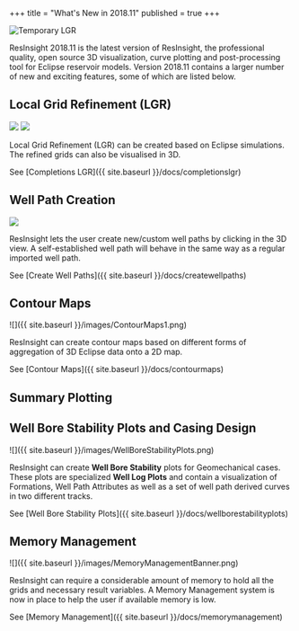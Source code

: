 +++
title = "What's New in 2018.11"
published = true
+++

![Temporary LGR](/images/TemporaryLGR.png)

ResInsight 2018.11 is the latest version of ResInsight, the professional quality, open source 3D visualization, curve plotting and post-processing tool for Eclipse reservoir models. Version 2018.11 contains a larger number of new and exciting features, some of which are listed below.

## Local Grid Refinement (LGR)
![](/images/TemporaryLGR_CompletionType.png) ![](/images/TemporaryLGR_CompletionType2.png)

Local Grid Refinement (LGR) can be created based on Eclipse simulations. The refined grids can also be visualised in 3D.

See [Completions LGR]({{ site.baseurl }}/docs/completionslgr)

## Well Path Creation
![](/images/WellPathCreation.png)

ResInsight lets the user create new/custom well paths by clicking in the 3D view. A self-established well path will behave in the same way as a regular imported well path.

See [Create Well Paths]({{ site.baseurl }}/docs/createwellpaths)

## Contour Maps
![]({{ site.baseurl }}/images/ContourMaps1.png)

ResInsight can create contour maps based on different forms of aggregation of 3D Eclipse data onto a 2D map.

See [Contour Maps]({{ site.baseurl }}/docs/contourmaps)

## Summary Plotting

## Well Bore Stability Plots and Casing Design
![]({{ site.baseurl }}/images/WellBoreStabilityPlots.png)

ResInsight can create **Well Bore Stability** plots for Geomechanical cases. These plots are specialized **Well Log Plots** and contain a visualization of Formations, Well Path Attributes as well as a set of well path derived curves in two different tracks.

See [Well Bore Stability Plots]({{ site.baseurl }}/docs/wellborestabilityplots)

## Memory Management
![]({{ site.baseurl }}/images/MemoryManagementBanner.png)

ResInsight can require a considerable amount of memory to hold all the grids and necessary result variables. A Memory Management system is now in place to help the user if available memory is low.

See [Memory Management]({{ site.baseurl }}/docs/memorymanagement)
